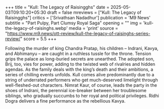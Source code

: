 +++
title = "Kull: The Legacy of Raisingghs"
date = 2025-05-03T09:10:20+05:30
draft = false
mreviews = ["Kull: The Legacy of Raisingghs"]
critics = ['Srivathsan Nadadhur']
publication = 'M9 News'
subtitle = "Part Pulpy, Part Clumsy Royal Saga"
opening = ""
img = 'kull-the-legacy-of-raisinghs.webp'
media = 'print'
source = "https://www.m9.news/ott-review/kull-the-legacy-of-raisinghs-series-review/"
score = 5.5
+++

Following the murder of king Chandra Pratap, his children – Indrani, Kavya, and Abhimanyu – are caught in a ruthless tussle for the throne. Tension grips the palace as long-buried secrets are unearthed. The adopted son, Brij, too, vies for power, adding to the twisted web of rivalries and hidden agendas. As the family deals with the king’s death and their ambitions, a series of chilling events unfolds. Kull comes alive predominantly due to a string of underrated performers who get much-deserved limelight through well-fleshed-out characters. Nimrat Kaur, of course, leads the party in the shoes of Indrani, the perennial ice-breaker between her troublesome siblings, who gradually succumbs to her royal and political privileges. Ridhi Dogra delivers a fine performance as the rebellious Kavya.
